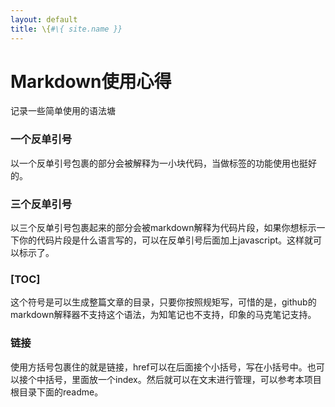```yaml
---
layout: default
title: \{#\{ site.name }}
---
```

# Markdown使用心得
记录一些简单使用的语法塘

### 一个反单引号
以一个反单引号包裹的部分会被解释为一小块代码，当做标签的功能使用也挺好的。

### 三个反单引号
以三个反单引号包裹起来的部分会被markdown解释为代码片段，如果你想标示一下你的代码片段是什么语言写的，可以在反单引号后面加上javascript。这样就可以标示了。

### [TOC]
这个符号是可以生成整篇文章的目录，只要你按照规矩写，可惜的是，github的markdown解释器不支持这个语法，为知笔记也不支持，印象的马克笔记支持。

### 链接
使用方括号包裹住的就是链接，href可以在后面接个小括号，写在小括号中。也可以接个中括号，里面放一个index。然后就可以在文末进行管理，可以参考本项目根目录下面的readme。
